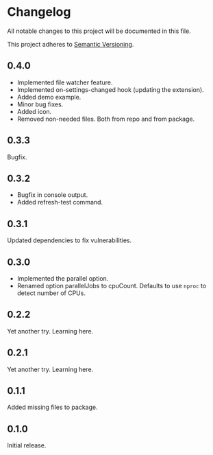 # Changelog

All notable changes to this project will be documented in this file.

This project adheres to [Semantic Versioning](https://semver.org/spec/v2.0.0.html).

## 0.4.0
 * Implemented file watcher feature.
 * Implemented on-settings-changed hook (updating the extension).
 * Added demo example.
 * Minor bug fixes.
 * Added icon.
 * Removed non-needed files. Both from repo and from package.

## 0.3.3
Bugfix.

## 0.3.2
 * Bugfix in console output.
 * Added refresh-test command.

## 0.3.1
Updated dependencies to fix vulnerabilities.

## 0.3.0
* Implemented the parallel option.
* Renamed option parallelJobs to cpuCount. Defaults to use `nproc` to detect number of CPUs.

## 0.2.2
Yet another try. Learning here.

## 0.2.1
Yet another try. Learning here.

## 0.1.1
Added missing files to package.

## 0.1.0
Initial release.

